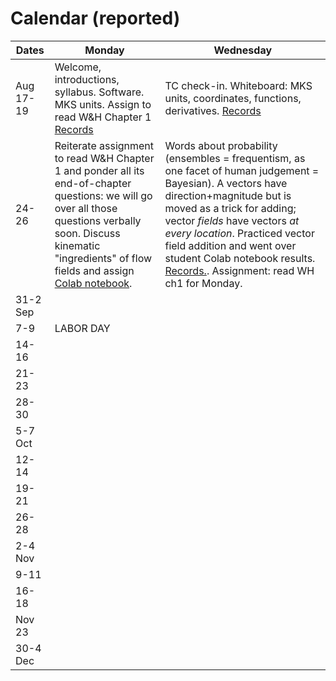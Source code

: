 # Calendar (reported) 

Dates	|Monday	|Wednesday
-------|------------- | ------------- 
Aug 17-19 |Welcome, introductions, syllabus. Software. MKS units. Assign to read W&H Chapter 1 [Records](https://github.com/ATMOcanes/ATM651_2020/tree/master/Class_sessions/2020-08-17) | TC check-in. Whiteboard: MKS units, coordinates, functions, derivatives.  [Records](https://github.com/ATMOcanes/ATM651_2020/tree/master/Class_sessions/2020-08-19) 
24-26	|Reiterate assignment to read W&H Chapter 1 and ponder all its end-of-chapter questions: we will go over all those questions verbally soon. Discuss kinematic "ingredients" of flow fields and assign [Colab notebook](https://colab.research.google.com/drive/1uY31iYu5dZ5E9F-UoYrpWQf4UnJLvoKG?usp=sharing#scrollTo=IWjRtVAGK6Fk).| Words about probability (ensembles = frequentism, as one facet of human judgement = Bayesian). A vectors have direction+magnitude but is moved as a trick for adding; vector *fields* have vectors *at every location*. Practiced vector field addition and went over student Colab notebook results. [Records.](https://github.com/ATMOcanes/ATM651_2020/tree/master/Class_sessions/2020-08-26%20kinematics%2C%20vector%20field%20decomposition). Assignment: read WH ch1 for Monday. 
31-2 Sep||
7-9	|LABOR DAY |
|14-16	||
21-23	||
28-30	||
5-7 Oct	||
12-14	||
19-21	||
26-28	||
2-4 Nov	||
9-11	||
16-18	||
Nov 23	||
30-4 Dec||
